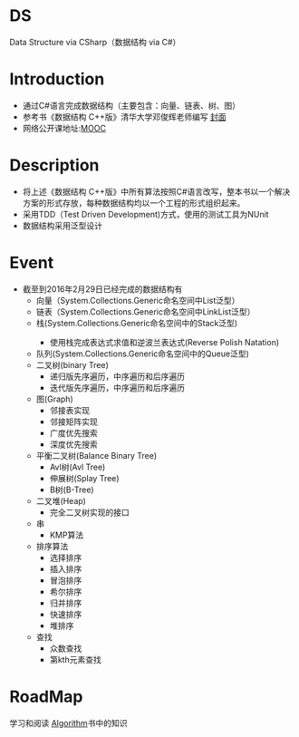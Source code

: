 ﻿# DS
Data Structure via CSharp（数据结构 via C#）

# Introduction
+ 通过C#语言完成数据结构（主要包含：向量、链表、树、图）
+ 参考书《数据结构 C++版》清华大学邓俊辉老师编写 [封面](http://img36.ddimg.cn/39/12/22526796-1_u_1.jpg)
+ 网络公开课地址:[MOOC](https://www.xuetangx.com/)

# Description
+ 将上述《数据结构 C++版》中所有算法按照C#语言改写，整本书以一个解决方案的形式存放，每种数据结构均以一个工程的形式组织起来。
+ 采用TDD（Test Driven Development)方式，使用的测试工具为NUnit
+ 数据结构采用泛型设计

# Event
+ 截至到2016年2月29日已经完成的数据结构有
  - 向量（System.Collections.Generic命名空间中List<T>泛型）
  - 链表（System.Collections.Generic命名空间中LinkList<T>泛型）
  - 栈(System.Collections.Generic命名空间中的Stack<T>泛型) 
    - 使用栈完成表达式求值和逆波兰表达式(Reverse Polish Natation) 
  - 队列(System.Collections.Generic命名空间中的Queue<T>泛型)  
  - 二叉树(binary Tree)  
    - 递归版先序遍历，中序遍历和后序遍历   
    - 迭代版先序遍历，中序遍历和后序遍历  
  - 图(Graph)  
    - 邻接表实现  
    - 邻接矩阵实现  
    - 广度优先搜索  
    - 深度优先搜索  
  - 平衡二叉树(Balance Binary Tree)
  	- Avl树(Avl Tree)
  	- 伸展树(Splay Tree)
  	- B树(B-Tree)  
  - 二叉堆(Heap)
    - 完全二叉树实现的接口  
  - 串
    - KMP算法
  - 排序算法
    - 选择排序
    - 插入排序
    - 冒泡排序
    - 希尔排序
    - 归并排序
    - 快速排序
    - 堆排序
  - 查找 
    - 众数查找
    - 第kth元素查找

# RoadMap
学习和阅读 [Algorithm](http://www.minxue.net/attachments/2013/04/10/1_2013041018523912FV0.jpg)书中的知识


